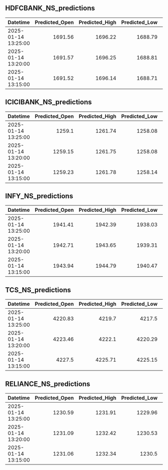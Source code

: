 ## HDFCBANK_NS_predictions
| Datetime            |   Predicted_Open |   Predicted_High |   Predicted_Low |   Predicted_Close |   Predicted_Volume |
|:--------------------|-----------------:|-----------------:|----------------:|------------------:|-------------------:|
| 2025-01-14 13:25:00 |          1691.56 |          1696.22 |         1688.79 |           1694.1  |            39246.7 |
| 2025-01-14 13:20:00 |          1691.57 |          1696.25 |         1688.81 |           1694.13 |            39070.7 |
| 2025-01-14 13:15:00 |          1691.52 |          1696.14 |         1688.71 |           1694.04 |            39011.9 |

## ICICIBANK_NS_predictions
| Datetime            |   Predicted_Open |   Predicted_High |   Predicted_Low |   Predicted_Close |   Predicted_Volume |
|:--------------------|-----------------:|-----------------:|----------------:|------------------:|-------------------:|
| 2025-01-14 13:25:00 |          1259.1  |          1261.74 |         1258.08 |           1261.79 |            89812.8 |
| 2025-01-14 13:20:00 |          1259.15 |          1261.75 |         1258.08 |           1261.8  |            88542.9 |
| 2025-01-14 13:15:00 |          1259.23 |          1261.78 |         1258.14 |           1261.81 |            86521.3 |

## INFY_NS_predictions
| Datetime            |   Predicted_Open |   Predicted_High |   Predicted_Low |   Predicted_Close |   Predicted_Volume |
|:--------------------|-----------------:|-----------------:|----------------:|------------------:|-------------------:|
| 2025-01-14 13:25:00 |          1941.41 |          1942.39 |         1938.03 |           1938.04 |            57218.2 |
| 2025-01-14 13:20:00 |          1942.71 |          1943.65 |         1939.31 |           1939.48 |            58945.9 |
| 2025-01-14 13:15:00 |          1943.94 |          1944.79 |         1940.47 |           1940.8  |            60048.8 |

## TCS_NS_predictions
| Datetime            |   Predicted_Open |   Predicted_High |   Predicted_Low |   Predicted_Close |   Predicted_Volume |
|:--------------------|-----------------:|-----------------:|----------------:|------------------:|-------------------:|
| 2025-01-14 13:25:00 |          4220.83 |          4219.7  |         4217.5  |           4219.62 |            26790.8 |
| 2025-01-14 13:20:00 |          4223.46 |          4222.1  |         4220.29 |           4222.47 |            27741.3 |
| 2025-01-14 13:15:00 |          4227.5  |          4225.71 |         4225.15 |           4225.77 |            29790.9 |

## RELIANCE_NS_predictions
| Datetime            |   Predicted_Open |   Predicted_High |   Predicted_Low |   Predicted_Close |   Predicted_Volume |
|:--------------------|-----------------:|-----------------:|----------------:|------------------:|-------------------:|
| 2025-01-14 13:25:00 |          1230.59 |          1231.91 |         1229.96 |           1231.06 |            96647.6 |
| 2025-01-14 13:20:00 |          1231.09 |          1232.42 |         1230.53 |           1231.5  |            94331.5 |
| 2025-01-14 13:15:00 |          1231.06 |          1232.34 |         1230.5  |           1231.35 |            93002.5 |

